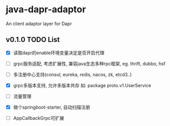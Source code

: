 # java-dapr-adaptor

An client adaptor layer for Dapr 

## v0.1.0 TODO List
- [x] 读取dapr的enable环境变量决定是否开启代理
- [ ] grpc服务适配, 考虑扩展性, 兼容java生态多种rpc框架, eg. thrift, dubbo, hsf 
- [ ] 多注册中心支持(consul, eureka, redis, nacos, zk, etcd3..)
- [x] grpc多版本支持, 允许多版本共存 如: package proto.v1.UserService
- [ ] 流量管理
- [x] 做个springboot-starter, 自动扫描注册
- [ ] AppCallbackGrpc可扩展
 
